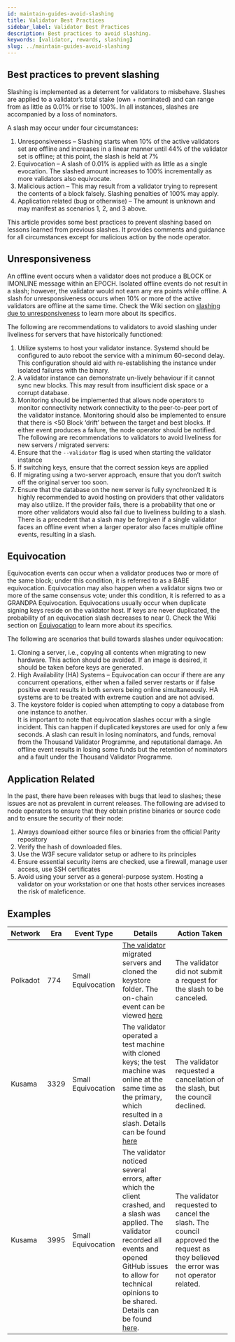 ```yaml
---
id: maintain-guides-avoid-slashing
title: Validator Best Practices
sidebar_label: Validator Best Practices
description: Best practices to avoid slashing.
keywords: [validator, rewards, slashing]
slug: ../maintain-guides-avoid-slashing
---
```


## Best practices to prevent slashing

Slashing is implemented as a deterrent for validators to misbehave. Slashes are applied to a
validator’s total stake (own + nominated) and can range from as little as 0.01% or rise to 100%. In
all instances, slashes are accompanied by a loss of nominators.

A slash may occur under four circumstances:

1.  Unresponsiveness – Slashing starts when 10% of the active validators set are offline and
    increases in a linear manner until 44% of the validator set is offline; at this point, the slash
    is held at 7%
2.  Equivocation – A slash of 0.01% is applied with as little as a single evocation. The slashed
    amount increases to 100% incrementally as more validators also equivocate.
3.  Malicious action – This may result from a validator trying to represent the contents of a block
    falsely. Slashing penalties of 100% may apply.
4.  Application related (bug or otherwise) – The amount is unknown and may manifest as scenarios 1,
    2, and 3 above.

This article provides some best practices to prevent slashing based on lessons learned from previous
slashes. It provides comments and guidance for all circumstances except for malicious action by the
node operator.

## Unresponsiveness

An offline event occurs when a validator does not produce a BLOCK or IMONLINE message within an
EPOCH. Isolated offline events do not result in a slash; however, the validator would not earn any
era points while offline. A slash for unresponsiveness occurs when 10% or more of the active
validators are offline at the same time. Check the Wiki section on
[slashing due to unresponsiveness](../learn/learn-staking-advanced.md#unresponsiveness) to learn
more about its specifics.

The following are recommendations to validators to avoid slashing under liveliness for servers that
have historically functioned:

1.  Utilize systems to host your validator instance. Systemd should be configured to auto reboot the
    service with a minimum 60-second delay. This configuration should aid with re-establishing the
    instance under isolated failures with the binary.
2.  A validator instance can demonstrate un-lively behaviour if it cannot sync new blocks. This may
    result from insufficient disk space or a corrupt database.
3.  Monitoring should be implemented that allows node operators to monitor connectivity network
    connectivity to the peer-to-peer port of the validator instance. Monitoring should also be
    implemented to ensure that there is <50 Block ‘drift’ between the target and best blocks. If
    either event produces a failure, the node operator should be notified. The following are
    recommendations to validators to avoid liveliness for new servers / migrated servers:
4.  Ensure that the `--validator` flag is used when starting the validator instance
5.  If switching keys, ensure that the correct session keys are applied
6.  If migrating using a two-server approach, ensure that you don’t switch off the original server
    too soon.
7.  Ensure that the database on the new server is fully synchronized It is highly recommended to
    avoid hosting on providers that other validators may also utilize. If the provider fails, there
    is a probability that one or more other validators would also fail due to liveliness building to
    a slash.  
    There is a precedent that a slash may be forgiven if a single validator faces an offline event
    when a larger operator also faces multiple offline events, resulting in a slash.

## Equivocation

Equivocation events can occur when a validator produces two or more of the same block; under this
condition, it is referred to as a BABE equivocation. Equivocation may also happen when a validator
signs two or more of the same consensus vote; under this condition, it is referred to as a GRANDPA
Equivocation. Equivocations usually occur when duplicate signing keys reside on the validator host.
If keys are never duplicated, the probability of an equivocation slash decreases to near 0. Check
the Wiki section on [Equivocation](../learn/learn-staking-advanced.md#equivocation) to learn more
about its specifics.

The following are scenarios that build towards slashes under equivocation:

1.  Cloning a server, i.e., copying all contents when migrating to new hardware. This action should
    be avoided. If an image is desired, it should be taken before keys are generated.
2.  High Availability (HA) Systems – Equivocation can occur if there are any concurrent operations,
    either when a failed server restarts or if false positive event results in both servers being
    online simultaneously. HA systems are to be treated with extreme caution and are not advised.
3.  The keystore folder is copied when attempting to copy a database from one instance to another.  
    It is important to note that equivocation slashes occur with a single incident. This can happen
    if duplicated keystores are used for only a few seconds. A slash can result in losing
    nominators, and funds, removal from the Thousand Validator Programme, and reputational damage.
    An offline event results in losing some funds but the retention of nominators and a fault under
    the Thousand Validator Programme.

## Application Related

In the past, there have been releases with bugs that lead to slashes; these issues are not as
prevalent in current releases. The following are advised to node operators to ensure that they
obtain pristine binaries or source code and to ensure the security of their node:

1.  Always download either source files or binaries from the official Parity repository
2.  Verify the hash of downloaded files.
3.  Use the W3F secure validator setup or adhere to its principles
4.  Ensure essential security items are checked, use a firewall, manage user access, use SSH
    certificates
5.  Avoid using your server as a general-purpose system. Hosting a validator on your workstation or
    one that hosts other services increases the risk of maleficence.

## Examples

| Network  | Era  | Event Type         | Details                                                                                                                                                                                                                                                                                                                      | Action Taken                                                                                                                       |
| -------- | ---- | ------------------ | ---------------------------------------------------------------------------------------------------------------------------------------------------------------------------------------------------------------------------------------------------------------------------------------------------------------------------- | ---------------------------------------------------------------------------------------------------------------------------------- |
| Polkadot | 774  | Small Equivocation | [The validator](https://matrix.to/#/!NZrbtteFeqYKCUGQtr:matrix.parity.io/$165562246360408hKCfC:matrix.org?via=matrix.parity.io&via=corepaper.org&via=matrix.org) migrated servers and cloned the keystore folder. The on-chain event can be viewed [here](https://polkadot.subscan.io/extrinsic/11190109-0?event=11190109-5) | The validator did not submit a request for the slash to be canceled.                                                               |
| Kusama   | 3329 | Small Equivocation | The validator operated a test machine with cloned keys; the test machine was online at the same time as the primary, which resulted in a slash. Details can be found [here](https://kusama.polkassembly.io/post/1343)                                                                                                        | The validator requested a cancellation of the slash, but the council declined.                                                     |
| Kusama   | 3995 | Small Equivocation | The validator noticed several errors, after which the client crashed, and a slash was applied. The validator recorded all events and opened GitHub issues to allow for technical opinions to be shared. Details can be found [here](https://kusama.polkassembly.io/post/1733).                                               | The validator requested to cancel the slash. The council approved the request as they believed the error was not operator related. |
